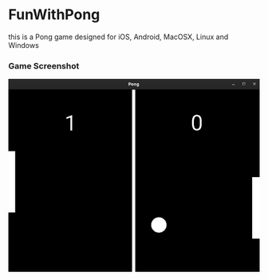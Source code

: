# FunWithPong
this is a Pong game designed for iOS, Android, MacOSX, Linux and Windows

### Game Screenshot

![gameplay_image](https://github.com/kmranrg/FunWithPong/blob/master/gameplay.png)

